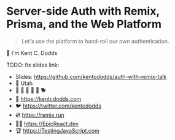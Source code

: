 # Server-side Auth with Remix, Prisma, and the Web Platform

> Let's use the platform to hand-roll our own authentication.

👋 I'm Kent C. Dodds

TODO: fix slides link:

- Slides: https://github.com/kentcdodds/auth-with-remix-talk
- 🏡 Utah
- 👩 👧 👦 👦 👦 🐕
- 🏢 https://kentcdodds.com
- 🐦 https://twitter.com/kentcdodds
- 💿 https://remix.run
- 👨‍🚀 https://EpicReact.dev
- 🏆 https://TestingJavaScript.com
